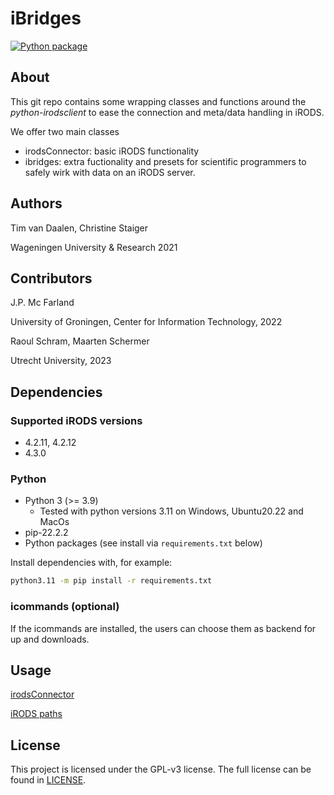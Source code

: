 # iBridges
[![Python package](https://github.com/UtrechtUniversity/iBridges/actions/workflows/main.yml/badge.svgi?branch=develop)](https://github.com/UtrechtUniversity/iBridges/actions/workflows/main.yml)

## About

This git repo contains some wrapping classes and functions around the *python-irodsclient* 
to ease the connection and meta/data handling in iRODS.

We offer two main classes

- irodsConnector: basic iRODS functionality
- ibridges: extra fuctionality and presets for scientific programmers to safely wirk with data on an iRODS server.

## Authors

Tim van Daalen, Christine Staiger

Wageningen University & Research 2021

## Contributors

J.P. Mc Farland

University of Groningen, Center for Information Technology, 2022

Raoul Schram, Maarten Schermer

Utrecht University, 2023

## Dependencies

### Supported iRODS versions

- 4.2.11, 4.2.12
- 4.3.0

### Python

- Python 3 (>= 3.9)
  - Tested with python versions 3.11 on Windows, Ubuntu20.22 and MacOs
- pip-22.2.2
- Python packages (see install via `requirements.txt` below)

Install dependencies with, for example:

```sh
python3.11 -m pip install -r requirements.txt
```
### icommands (optional)
If the icommands are installed, the users can choose them as backend for up and downloads.

## Usage

[irodsConnector](Tutorial_irodsConnector.ipynb)

[iRODS paths](Tutorial_iRODS_paths.ipynb)

## License
This project is licensed under the GPL-v3 license.
The full license can be found in [LICENSE](LICENSE).
